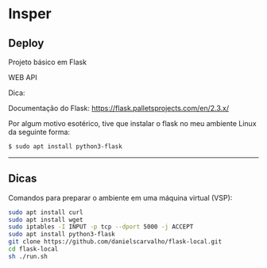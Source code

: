 # Insper
## Deploy

Projeto básico em Flask

WEB API

Dica:

Documentação do Flask: https://flask.palletsprojects.com/en/2.3.x/

Por algum motivo esotérico, tive que instalar o flask no meu ambiente Linux da seguinte forma:

```bash
$ sudo apt install python3-flask
```
____

## Dicas

Comandos para preparar o ambiente em uma máquina virtual (VSP):

```bash
sudo apt install curl
sudo apt install wget
sudo iptables -I INPUT -p tcp --dport 5000 -j ACCEPT
sudo apt install python3-flask
git clone https://github.com/danielscarvalho/flask-local.git
cd flask-local
sh ./run.sh
```
